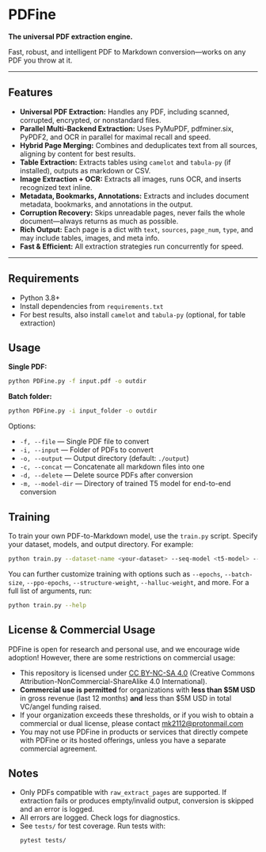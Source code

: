 # PDFine

**The universal PDF extraction engine.**

Fast, robust, and intelligent PDF to Markdown conversion—works on any PDF you throw at it.

---

## Features

- **Universal PDF Extraction:** Handles any PDF, including scanned, corrupted, encrypted, or nonstandard files.
- **Parallel Multi-Backend Extraction:** Uses PyMuPDF, pdfminer.six, PyPDF2, and OCR in parallel for maximal recall and speed.
- **Hybrid Page Merging:** Combines and deduplicates text from all sources, aligning by content for best results.
- **Table Extraction:** Extracts tables using `camelot` and `tabula-py` (if installed), outputs as markdown or CSV.
- **Image Extraction + OCR:** Extracts all images, runs OCR, and inserts recognized text inline.
- **Metadata, Bookmarks, Annotations:** Extracts and includes document metadata, bookmarks, and annotations in the output.
- **Corruption Recovery:** Skips unreadable pages, never fails the whole document—always returns as much as possible.
- **Rich Output:** Each page is a dict with `text`, `sources`, `page_num`, `type`, and may include tables, images, and meta info.
- **Fast & Efficient:** All extraction strategies run concurrently for speed.

---

## Requirements

- Python 3.8+
- Install dependencies from `requirements.txt`
- For best results, also install `camelot` and `tabula-py` (optional, for table extraction)

## Usage

**Single PDF:**
```bash
python PDFine.py -f input.pdf -o outdir
```

**Batch folder:**
```bash
python PDFine.py -i input_folder -o outdir
```

Options:
- `-f, --file` — Single PDF file to convert
- `-i, --input` — Folder of PDFs to convert
- `-o, --output` — Output directory (default: `./output`)
- `-c, --concat` — Concatenate all markdown files into one
- `-d, --delete` — Delete source PDFs after conversion
- `-m, --model-dir` — Directory of trained T5 model for end-to-end conversion

## Training

To train your own PDF-to-Markdown model, use the `train.py` script. Specify your dataset, models, and output directory. For example:

```bash
python train.py --dataset-name <your-dataset> --seq-model <t5-model> --world-model <gpt2-model> --output-dir trained_model
```

You can further customize training with options such as `--epochs`, `--batch-size`, `--ppo-epochs`, `--structure-weight`, `--halluc-weight`, and more. For a full list of arguments, run:

```bash
python train.py --help
```

## License & Commercial Usage

PDFine is open for research and personal use, and we encourage wide adoption!
However, there are some restrictions on commercial usage:

- This repository is licensed under [CC BY-NC-SA 4.0](https://creativecommons.org/licenses/by-nc-sa/4.0/) (Creative Commons Attribution-NonCommercial-ShareAlike 4.0 International).
- **Commercial use is permitted** for organizations with **less than $5M USD** in gross revenue (last 12 months) **and** less than $5M USD in total VC/angel funding raised.
- If your organization exceeds these thresholds, or if you wish to obtain a commercial or dual license, please contact [mk2112@protonmail.com](mailto:mk2112@protonmail.com)
- You may not use PDFine in products or services that directly compete with PDFine or its hosted offerings, unless you have a separate commercial agreement.

## Notes

- Only PDFs compatible with `raw_extract_pages` are supported. If extraction fails or produces empty/invalid output, conversion is skipped and an error is logged.
- All errors are logged. Check logs for diagnostics.
- See `tests/` for test coverage. Run tests with:
  ```bash
  pytest tests/
  ```